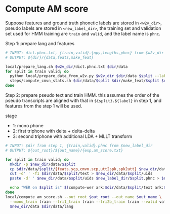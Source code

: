 # Compute AM score

Suppose features and ground truth phonetic labels are stored in `<w2v_dir>`,
pseudo labels are stored in `<new_label_dir>`, the training set and validation
set used for HMM training are `train` and `valid`, and the label name is `phnc`.


Step 1: prepare lang and features

```bash
# INPUT: dict.phnc.txt, {train,valid}.{npy,lengths,phnc} from $w2v_dir
# OUTPUT: ${dir}/{data,feats,make_feat}

local/prepare_lang.sh $w2v_dir/dict.phnc.txt $dir/data
for split in train valid; do
  python local/prepare_data_from_w2v.py $w2v_dir $dir/data $split --label phnc
  steps/compute_cmvn_stats.sh $dir/data/$split $dir/make_feat/$split $dir/feats/$split
done
```


Step 2: prepare pseudo text and train HMM. this assumes the order of the pseudo
transcripts are aligned with that in `${split}.${label}` in step 1, and features
from the step 1 will be used.

stage
- 1: mono phone
- 2: first triphone with delta + delta-delta
- 3: second triphone with additional LDA + MLLT transform
```bash
# INPUT: $dir from step 1, {train,valid}.phnc from $new_label_dir
# OUTPUT: ${out_root}/${out_name}/{exp,am_score.txt}

for split in train valid; do
  mkdir -p $new_dir/data/$split
  cp $dir/data/$split/{feats.scp,cmvn.scp,utt2spk,spk2utt} $new_dir/data/$split
  cut -d' ' -f1 $dir/data/$split/text > $new_dir/data/$split/uids
  paste -d' ' $new_dir/data/$split/uids $new_label_dir/$split.phnc > $new_dir/data/$split/text

  echo "WER on $split is" $(compute-wer ark:$dir/data/$split/text ark:$new_dir/data/$split/text | cut -d" " -f2-) 
done
local/compute_am_score.sh --out_root $out_root --out_name $out_name \
  --mono_train train --tri1_train train --tri2b_train train --valid valid --max_stage 1 \
  $new_dir/data $dir/data/lang
```

